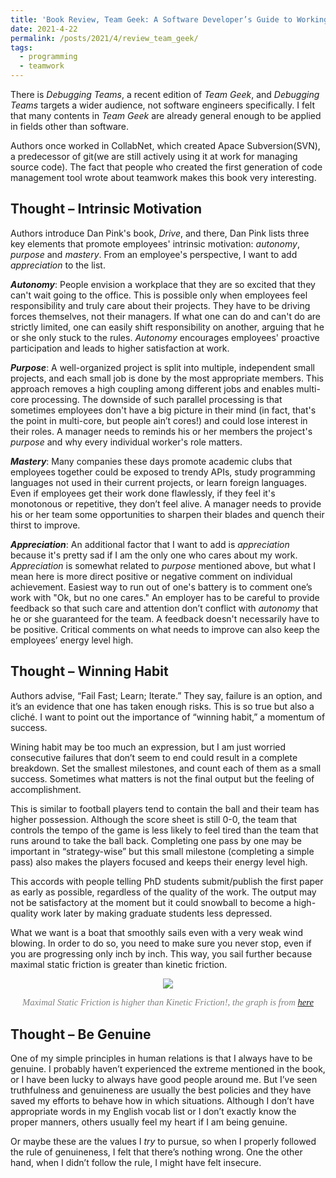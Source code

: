 ```yaml
---
title: 'Book Review, Team Geek: A Software Developer’s Guide to Working Well with Others'
date: 2021-4-22
permalink: /posts/2021/4/review_team_geek/
tags:
  - programming
  - teamwork
---
```


There is _Debugging Teams_, a recent edition of _Team Geek_, and _Debugging Teams_ targets a wider audience, not software engineers specifically. I felt that many contents in _Team Geek_ are already general enough to be applied in fields other than software. 

Authors once worked in CollabNet, which created Apace Subversion(SVN), a predecessor of git(we are still actively using it at work for managing source code). The fact that people who created the first generation of code management tool wrote about teamwork makes this book very interesting.

Thought – Intrinsic Motivation
------
Authors introduce Dan Pink's book, _Drive_, and there, Dan Pink lists three key elements that promote employees' intrinsic motivation: _autonomy_, _purpose_ and _mastery_. From an employee's perspective, I want to add _appreciation_ to the list.

**_Autonomy_**: People envision a workplace that they are so excited that they can't wait going to the office. This is possible only when employees feel responsibility and truly care about their projects. They have to be driving forces themselves, not their managers. If what one can do and can't do are strictly limited, one can easily shift responsibility on another, arguing that he or she only stuck to the rules. _Autonomy_ encourages employees' proactive participation and leads to higher satisfaction at work.

**_Purpose_**: A well-organized project is split into multiple, independent small projects, and each small job is done by the most appropriate members. This approach removes a high coupling among different jobs and enables multi-core processing. The downside of such parallel processing is that sometimes employees don't have a big picture in their mind (in fact, that's the point in multi-core, but people ain’t cores!) and could lose interest in their roles. A manager needs to reminds his or her members the project's _purpose_ and why every individual worker's role matters.

**_Mastery_**: Many companies these days promote academic clubs that employees together could be exposed to trendy APIs, study programming languages not used in their current projects, or learn foreign languages. Even if employees get their work done flawlessly, if they feel it's monotonous or repetitive, they don’t feel alive. A manager needs to provide his or her team some opportunities to sharpen their blades and quench their thirst to improve.

**_Appreciation_**: An additional factor that I want to add is _appreciation_ because it's pretty sad if I am the only one who cares about my work. _Appreciation_ is somewhat related to _purpose_ mentioned above, but what I mean here is more direct positive or negative comment on individual achievement. Easiest way to run out of one's battery is to comment one’s work with "Ok, but no one cares." An employer has to be careful to provide feedback so that such care and attention don’t conflict with _autonomy_ that he or she guaranteed for the team. A feedback doesn't necessarily have to be positive. Critical comments on what needs to improve can also keep the employees’ energy level high.

Thought – Winning Habit
------
Authors advise, “Fail Fast; Learn; Iterate.” They say, failure is an option, and it’s an evidence that one has taken enough risks. This is so true but also a cliché. I want to point out the importance of “winning habit,” a momentum of success.

Wining habit may be too much an expression, but I am just worried consecutive failures that don’t seem to end could result in a complete breakdown. Set the smallest milestones, and count each of them as a small success. Sometimes what matters is not the final output but the feeling of accomplishment.

This is similar to football players tend to contain the ball and their team has higher possession. Although the score sheet is still 0-0, the team that controls the tempo of the game is less likely to feel tired than the team that runs around to take the ball back. Completing one pass by one may be important in “strategy-wise” but this small milestone (completing a simple pass) also makes the players focused and keeps their energy level high.  

This accords with people telling PhD students submit/publish the first paper as early as possible, regardless of the quality of the work. The output may not be satisfactory at the moment but it could snowball to become a high-quality work later by making graduate students less depressed.

What we want is a boat that smoothly sails even with a very weak wind blowing. In order to do so, you need to make sure you never stop, 
even if you are progressing only inch by inch. This way, you sail further because maximal static friction is greater than kinetic friction.

<p align="center"> <img src="https://dj-park.github.io/images/posts_img/friction.png"> </p>
<p style="font-family: times, serif; font-size:11pt; font-style:italic; text-align:center; color:grey">
Maximal Static Friction is higher than Kinetic Friction!, the graph is from 
<A href="https://medium.com/@health.tech.hub/loose-ends-static-friction-kinetic-friction-and-healthy-habits-cedc9206a789"> here </A>
</p>

Thought – Be Genuine
------
One of my simple principles in human relations is that I always have to be genuine. I probably haven’t experienced the extreme mentioned in the book, or I have been lucky to always have good people around me. But I’ve seen truthfulness and genuineness are usually the best policies and they have saved my efforts to behave how in which situations. Although I don’t have appropriate words in my English vocab list or I don’t exactly know the proper manners, others usually feel my heart if I am being genuine.

Or maybe these are the values I _try_ to pursue, so when I properly followed the rule of genuineness, I felt that there’s nothing wrong. One the other hand, when I didn’t follow the rule, I might have felt insecure. 
